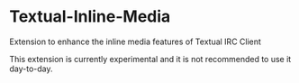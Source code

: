 # Textual-Inline-Media
Extension to enhance the inline media features of Textual IRC Client
   
This extension is currently experimental and it is not recommended to use it day-to-day.
